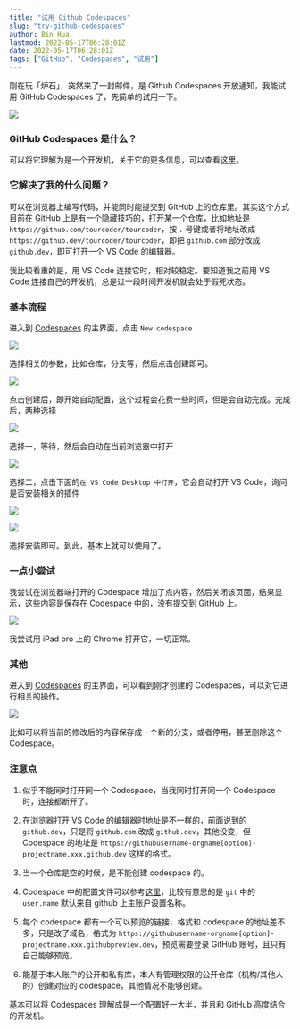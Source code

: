 ```yaml
---
title: "试用 Github Codespaces"
slug: "try-github-codespaces"
author: Bin Hua
lastmod: 2022-05-17T06:28:01Z
date: 2022-05-17T06:28:01Z
tags: ["GitHub", "Codespaces", "试用"]
---
```


刚在玩「炉石」，突然来了一封邮件，是 Github Codespaces 开放通知，我能试用 GitHub Codespaces 了，先简单的试用一下。

![](/imgs/try-github-codespaces-001.jpg)

### GitHub Codespaces 是什么？

可以将它理解为是一个开发机，关于它的更多信息，可以查看[这里](https://docs.github.com/en/codespaces)。

### 它解决了我的什么问题？

可以在浏览器上编写代码，并能同时能提交到 GitHub 上的仓库里。其实这个方式目前在 GitHub 上是有一个隐藏技巧的，打开某一个仓库，比如地址是 `https://github.com/tourcoder/tourcoder`，按 `.` 号键或者将地址改成 `https://github.dev/tourcoder/tourcoder`，即把 `github.com` 部分改成 `github.dev`，即可打开一个 VS Code 的编辑器。

我比较看重的是，用 VS Code 连接它时，相对较稳定。要知道我之前用 VS Code 连接自己的开发机，总是过一段时间开发机就会处于假死状态。

### 基本流程

进入到 [Codespaces](https://github.com/codespaces) 的主界面，点击 `New codespace`

![](/imgs/try-github-codespaces-002.jpg)

选择相关的参数，比如仓库，分支等，然后点击创建即可。

![](/imgs/try-github-codespaces-003.jpg)

点击创建后，即开始自动配置，这个过程会花费一些时间，但是会自动完成。完成后，两种选择

![](/imgs/try-github-codespaces-004.jpg)

选择一，等待，然后会自动在当前浏览器中打开

![](/imgs/try-github-codespaces-005.jpg)

选择二，点击下面的`在 VS Code Desktop 中打开`，它会自动打开 VS Code，询问是否安装相关的插件

![](/imgs/try-github-codespaces-006.jpg)

![](/imgs/try-github-codespaces-007.jpg)

选择安装即可。到此，基本上就可以使用了。

### 一点小尝试

我尝试在浏览器端打开的 Codespace 增加了点内容，然后关闭该页面，结果显示，这些内容是保存在 Codespace 中的，没有提交到 GitHub 上。

![](/imgs/try-github-codespaces-008.jpg)

我尝试用 iPad pro 上的 Chrome 打开它，一切正常。

### 其他

进入到 [Codespaces](https://github.com/codespaces) 的主界面，可以看到刚才创建的 Codespaces，可以对它进行相关的操作。

![](/imgs/try-github-codespaces-009.jpg)

比如可以将当前的修改后的内容保存成一个新的分支，或者停用，甚至删除这个 Codespace。

### 注意点

1. 似乎不能同时打开同一个 Codespace，当我同时打开同一个 Codespace 时，连接都断开了。

2. 在浏览器打开 VS Code 的编辑器时地址是不一样的，前面说到的 `github.dev`，只是将 `github.com` 改成 `github.dev`，其他没变，但 Codespace 的地址是 `https://githubusername-orgname[option]-projectname.xxx.github.dev` 这样的格式。

3. 当一个仓库是空的时候，是不能创建 codespace 的。

4. Codespace 中的配置文件可以参考[这里](https://docs.github.com/cn/codespaces/setting-up-your-project-for-codespaces/introduction-to-dev-containers)，比较有意思的是 `git` 中的 `user.name` 默认来自 github 上主账户设置名称。

5. 每个 codespace 都有一个可以预览的链接，格式和 codespace 的地址差不多，只是改了域名，格式为 `https://githubusername-orgname[option]-projectname.xxx.githubpreview.dev`，预览需要登录 GitHub 账号，且只有自己能够预览。

6. 能基于本人账户的公开和私有库，本人有管理权限的公开仓库（机构/其他人的）创建对应的 codespace，其他情况不能够创建。

基本可以将 Codespaces 理解成是一个配置好一大半，并且和 GitHub 高度结合的开发机。

